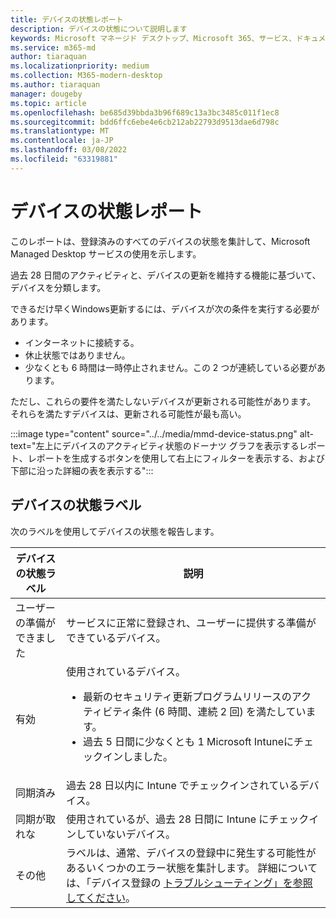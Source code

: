 ```yaml
---
title: デバイスの状態レポート
description: デバイスの状態について説明します
keywords: Microsoft マネージド デスクトップ、Microsoft 365、サービス、ドキュメント
ms.service: m365-md
author: tiaraquan
ms.localizationpriority: medium
ms.collection: M365-modern-desktop
ms.author: tiaraquan
manager: dougeby
ms.topic: article
ms.openlocfilehash: be685d39bbda3b96f689c13a3bc3485c011f1ec8
ms.sourcegitcommit: bdd6ffc6ebe4e6cb212ab22793d9513dae6d798c
ms.translationtype: MT
ms.contentlocale: ja-JP
ms.lasthandoff: 03/08/2022
ms.locfileid: "63319881"
---
```

# <a name="device-status-report"></a>デバイスの状態レポート

このレポートは、登録済みのすべてのデバイスの状態を集計して、Microsoft Managed Desktop サービスの使用を示します。

過去 28 日間のアクティビティと、デバイスの更新を維持する機能に基づいて、デバイスを分類します。

できるだけ早くWindows更新するには、デバイスが次の条件を実行する必要があります。

- インターネットに接続する。
- 休止状態ではありません。
- 少なくとも 6 時間は一時停止されません。この 2 つが連続している必要があります。

ただし、これらの要件を満たしないデバイスが更新される可能性があります。 それらを満たすデバイスは、更新される可能性が最も高い。

:::image type="content" source="../../media/mmd-device-status.png" alt-text="左上にデバイスのアクティビティ状態のドーナツ グラフを表示するレポート、レポートを生成するボタンを使用して右上にフィルターを表示する、および下部に沿った詳細の表を表示する":::

## <a name="device-status-labels"></a>デバイスの状態ラベル

次のラベルを使用してデバイスの状態を報告します。

| デバイスの状態ラベル | 説明 |
| ------ | ------ |
| ユーザーの準備ができました | サービスに正常に登録され、ユーザーに提供する準備ができているデバイス。|
| 有効 | 使用されているデバイス。 <ul><li>最新のセキュリティ更新プログラムリリースのアクティビティ条件 (6 時間、連続 2 回) を満たしています。</li> <li>過去 5 日間に少なくとも 1 Microsoft Intuneにチェックインしました。</li></ul> |
| 同期済み | 過去 28 日以内に Intune でチェックインされているデバイス。
| 同期が取れな | 使用されているが、過去 28 日間に Intune にチェックインしていないデバイス。 |
| その他 | ラベルは、通常、デバイスの登録中に発生する可能性があるいくつかのエラー状態を集計します。 詳細については、「デバイス登録の [トラブルシューティング」を参照してください](../get-started/manual-registration.md#troubleshooting-device-registration)。 |
